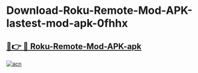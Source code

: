 # Download-Roku-Remote-Mod-APK-lastest-mod-apk-0fhhx

<h2><a href="https://apkcomod.com?title=Roku-Remote-Mod-APK">🔗👉 🔴 Roku-Remote-Mod-APK-apk </a></h2>

[![acn](https://github.com/user-attachments/assets/0f9c940e-d8b0-45ae-aac7-cd30a18b3e1c)](https://apkcomod.com?title=Roku-Remote-Mod-APK)
